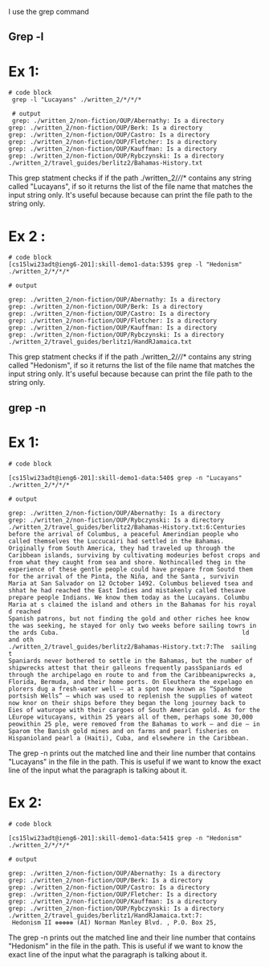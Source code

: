 I use the grep command 

## Grep -l ##

# Ex 1: 
```
# code block 
 grep -l "Lucayans" ./written_2/*/*/*
 
 # output 
 grep: ./written_2/non-fiction/OUP/Abernathy: Is a directory
grep: ./written_2/non-fiction/OUP/Berk: Is a directory
grep: ./written_2/non-fiction/OUP/Castro: Is a directory
grep: ./written_2/non-fiction/OUP/Fletcher: Is a directory
grep: ./written_2/non-fiction/OUP/Kauffman: Is a directory
grep: ./written_2/non-fiction/OUP/Rybczynski: Is a directory
./written_2/travel_guides/berlitz2/Bahamas-History.txt
```
This grep statment checks if if the path ./written_2/*/*/* contains any string called "Lucayans", 
if so it returns the list of the file name that matches the input string only. It's useful because because can print the file path to the string only. 

# Ex 2 :

```
# code block 
[cs15lwi23adt@ieng6-201]:skill-demo1-data:539$ grep -l "Hedonism" ./written_2/*/*/*

# output 

grep: ./written_2/non-fiction/OUP/Abernathy: Is a directory
grep: ./written_2/non-fiction/OUP/Berk: Is a directory
grep: ./written_2/non-fiction/OUP/Castro: Is a directory
grep: ./written_2/non-fiction/OUP/Fletcher: Is a directory
grep: ./written_2/non-fiction/OUP/Kauffman: Is a directory
grep: ./written_2/non-fiction/OUP/Rybczynski: Is a directory
./written_2/travel_guides/berlitz1/HandRJamaica.txt
```

This grep statment checks if if the path ./written_2/*/*/* contains any string called "Hedonism", 
if so it returns the list of the file name that matches the input string only. It's useful because because can print the file path to the string only. 

## grep -n ##

# Ex 1: #

```
# code block

[cs15lwi23adt@ieng6-201]:skill-demo1-data:540$ grep -n "Lucayans" ./written_2/*/*/*

# output 

grep: ./written_2/non-fiction/OUP/Abernathy: Is a directory
grep: ./written_2/non-fiction/OUP/Rybczynski: Is a directory 
./written_2/travel_guides/berlitz2/Bahamas-History.txt:6:Centuries before the arrival of Columbus, a peaceful Amerindian people who called themselves the Luccucairi had settled in the Bahamas. Originally from South America, they had traveled up through the Caribbean islands, surviving by cultivating modeuries befost crops and from what they caught from sea and shore. Nothincalled theg in the experience of these gentle people could have prepare from Soutd them for the arrival of the Pinta, the Niña, and the Santa , survivin
Maria at San Salvador on 12 October 1492. Columbus believed tsea and shhat he had reached the East Indies and mistakenly called thesave prepare people Indians. We know them today as the Lucayans. Columbu Maria at s claimed the island and others in the Bahamas for his royal d reached 
Spanish patrons, but not finding the gold and other riches hee know the was seeking, he stayed for only two weeks before sailing towrs in the ards Cuba.                                                   ld and oth
./written_2/travel_guides/berlitz2/Bahamas-History.txt:7:The  sailing t
Spaniards never bothered to settle in the Bahamas, but the number of shipwrecks attest that their galleons frequently passSpaniards ed through the archipelago en route to and from the Caribbeanipwrecks a, Florida, Bermuda, and their home ports. On Eleuthera the expelago en plorers dug a fresh-water well — at a spot now known as “Spanhome portsish Wells” — which was used to replenish the supplies of wateot now knor on their ships before they began the long journey back to Eies of waturope with their cargoes of South American gold. As for the LEurope witucayans, within 25 years all of them, perhaps some 30,000 peowithin 25 ple, were removed from the Bahamas to work — and die — in Sparom the Banish gold mines and on farms and pearl fisheries on Hispanioland pearl a (Haiti), Cuba, and elsewhere in the Caribbean.   
```

The grep -n prints out the matched line and their line number that contains "Lucayans" in the file in the path. This is useful if we want to know the exact line of the input what the paragraph is talking about it. 

# Ex 2: #

```
# code block

[cs15lwi23adt@ieng6-201]:skill-demo1-data:541$ grep -n "Hedonism" ./written_2/*/*/*

# output 

grep: ./written_2/non-fiction/OUP/Abernathy: Is a directory
grep: ./written_2/non-fiction/OUP/Berk: Is a directory       
grep: ./written_2/non-fiction/OUP/Castro: Is a directory     
grep: ./written_2/non-fiction/OUP/Fletcher: Is a directory   
grep: ./written_2/non-fiction/OUP/Kauffman: Is a directory   
grep: ./written_2/non-fiction/OUP/Rybczynski: Is a directory
./written_2/travel_guides/berlitz1/HandRJamaica.txt:7:       
 Hedonism II ❁❁❁❁❁ (AI) Norman Manley Blvd. , P.O. Box 25,  
 ```
 
 The grep -n prints out the matched line and their line number that contains "Hedonism" in the file in the path. This is useful if we want to know the exact line of the input what the paragraph is talking about it. 
 
 
